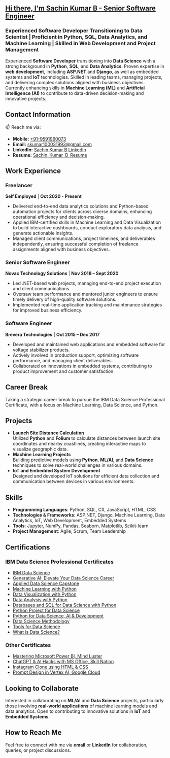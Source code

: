 ## <u>Hi there, I'm <a href="https://sachin9591.github.io/">Sachin Kumar B</a> - Senior Software Engineer</u>

### Experienced Software Developer Transitioning to Data Scientist | Proficient in Python, SQL, Data Analytics, and Machine Learning | Skilled in Web Development and Project Management

Experienced **Software Developer** transitioning into **Data Science** with a strong background in **Python**, **SQL**, and **Data Analytics**. Proven expertise in **web development**, including **ASP.NET** and **Django**, as well as embedded systems and **IoT** technologies. Skilled in leading teams, managing projects, and delivering complex solutions aligned with business objectives. Currently enhancing skills in **Machine Learning (ML)** and **Artificial Intelligence (AI)** to contribute to data-driven decision-making and innovative projects.

## Contact Information  
📫 Reach me via:  
- **Mobile:** [+91-9591960073](tel:+919591960073)  
- **Email:** [skumar100031993@gmail.com](mailto:skumar100031993@gmail.com)  
- **LinkedIn:** [Sachin Kumar B LinkedIn](https://www.linkedin.com/in/sachin-kumar-b/)  
- **Resume:** [Sachin_Kumar_B_Resume](https://drive.google.com/file/d/1L_mytjGTQG0II7gG2zTQmsQ4AkMRuIqu/view?usp=drive_link)

## Work Experience

### Freelancer
**Self Employed** | **Oct 2020 - Present**
- Delivered end-to-end data analytics solutions and Python-based automation projects for clients across diverse domains, enhancing operational efficiency and decision-making.
- Applied IBM-certified skills in Machine Learning and Data Visualization to build interactive dashboards, conduct exploratory data analysis, and generate actionable insights.
- Managed client communications, project timelines, and deliverables independently, ensuring successful completion of freelance assignments aligned with business objectives.

### Senior Software Engineer  
**Novac Technology Solutions** | **Nov 2018 – Sept 2020**  
- Led .NET-based web projects, managing end-to-end project execution and client communications.  
- Oversaw team performance and mentored junior engineers to ensure timely delivery of high-quality software solutions.  
- Implemented real-time application tracking and maintenance strategies for improved business efficiency.

### Software Engineer  
**Brevera Technologies** | **Oct 2015 – Dec 2017**  
- Developed and maintained web applications and embedded software for voltage stabilizer products.  
- Actively involved in production support, optimizing software performance, and managing client deliverables.  
- Collaborated on innovations in embedded systems, contributing to product improvement and customer satisfaction.
  
## Career Break  
Taking a strategic career break to pursue the IBM Data Science Professional Certificate, with a focus on Machine Learning, Data Science, and Python.

## Projects

- **Launch Site Distance Calculation**  
  Utilized **Python** and **Folium** to calculate distances between launch site coordinates and nearby coastlines, creating interactive maps to visualize geographic data.  
- **Machine Learning Projects**  
  Building predictive models using **Python**, **ML/AI**, and **Data Science** techniques to solve real-world challenges in various domains.  
- **IoT and Embedded System Development**  
  Designed and developed IoT solutions for efficient data collection and communication between devices in various environments.

## Skills

- **Programming Languages**: Python, SQL, C#, JavaScript, HTML, CSS  
- **Technologies & Frameworks**: ASP.NET, Django, Machine Learning, Data Analytics, IoT, Web Development, Embedded Systems  
- **Tools**: Jupyter, NumPy, Pandas, Seaborn, Matplotlib, Scikit-learn  
- **Project Management**: Agile, Scrum, Team Leadership

## Certifications

### IBM Data Science Professional Certificates
- [IBM Data Science](https://drive.google.com/file/d/1nSugNnD5vnyrT87Ljz825j1QdpcG6A0_/view?usp=drive_link)
- [Generative AI: Elevate Your Data Science Career](https://drive.google.com/file/d/1ivKIfWnHQSlOO0sAGIbkHVtjp6tP1Gte/view?usp=drive_link)
- [Applied Data Science Capstone](https://drive.google.com/file/d/18Uzayakm561G-wPs-KUq4a9BHvL1IQaO/view?usp=drive_link)
- [Machine Learning with Python](https://drive.google.com/file/d/1o1bgv3fWHvqCPR_RgU7UbzzYQXpPTkkt/view?usp=drive_link)
- [Data Visualization with Python](https://drive.google.com/file/d/1AEitkGzhcIO5yB7NImJVhunB47at3qAF/view?usp=drive_link)
- [Data Analysis with Python](https://drive.google.com/file/d/1cYBYlc2haW2TnOL4cj-dpEkZAvAkF05u/view?usp=drive_link)
- [Databases and SQL for Data Science with Python](https://drive.google.com/file/d/1_tIGIBgjeDxnAPEhcV-pSLoU87W0BFey/view?usp=drive_link)
- [Python Project for Data Science](https://drive.google.com/file/d/18wlzYB8vns8w_F_k4me97wlRZiJ7_d0c/view?usp=drive_link)
- [Python for Data Science, AI & Development](https://drive.google.com/file/d/1BuHsA0zPstsGC440QLZk1xJ9L3yVh9Mh/view?usp=drive_link)
- [Data Science Methodology](https://drive.google.com/file/d/1LE9Jp1hHycoKoAcWoWqjIDNJ9IPIi8Se/view?usp=drive_link)
- [Tools for Data Science](https://drive.google.com/file/d/1A2b-KF3hQSpSFn0OgxAqzefiJHMIDSIG/view?usp=drive_link)
- [What is Data Science?](https://drive.google.com/file/d/1i3HgT3bbtTowWrhYkSQ50C-YOe2G1KoT/view?usp=drive_link)

### Other Certificates
- [Mastering Microsoft Power BI, Mind Luster](https://drive.google.com/file/d/16BxtRRranldbbw_BW2qggxgaPOk2mRpd/view?usp=drive_link)
- [ChatGPT & AI Hacks with MS Office, Skill Nation](https://drive.google.com/file/d/1Sb5obVHFdDnRXcmzSJHRZ60obENCZ8PE/view?usp=drive_link)
- [Instagram Clone using HTML & CSS](https://drive.google.com/file/d/1aUvGVK80h6qjzrNxjHQdYj_zS0lIMQKd/view?usp=drive_link)
- [Prompt Design in Vertex AI, Google Cloud](https://www.cloudskillsboost.google/public_profiles/1134e210-68d8-4d05-ad5d-30566e19ec20/badges/15906527)

## Looking to Collaborate
Interested in collaborating on **ML/AI** and **Data Science** projects, particularly those involving **real-world applications** of machine learning models and data analytics. Open to contributing to innovative solutions in **IoT** and **Embedded Systems**.

## How to Reach Me
Feel free to connect with me via **email** or **LinkedIn** for collaboration, queries, or project discussions.
